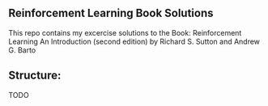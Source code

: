 ## Reinforcement Learning Book Solutions

This repo contains my excercise solutions to the Book: Reinforcement Learning An Introduction (second edition) by Richard S. Sutton and Andrew G. Barto

## Structure:

TODO
